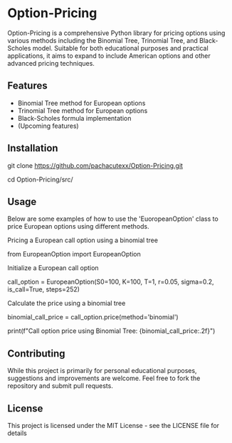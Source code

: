 # Option-Pricing
Option-Pricing is a comprehensive Python library for pricing options using various methods including the Binomial Tree, Trinomial Tree, and Black-Scholes model. 
Suitable for both educational purposes and practical applications, it aims to expand to include American options and other advanced pricing techniques.

## Features
- Binomial Tree method for European options
- Trinomial Tree method for European options
- Black-Scholes formula implementation
- (Upcoming features)

## Installation

git clone https://github.com/pachacutexx/Option-Pricing.git

cd Option-Pricing/src/

## Usage

Below are some examples of how to use the 'EuoropeanOption' class to price European options using different methods.

Pricing a European call option using a binomial tree

from EuropeanOption import EuropeanOption

Initialize a European call option

call_option = EuropeanOption(S0=100, K=100, T=1, r=0.05, sigma=0.2, is_call=True, steps=252)

Calculate the price using a binomial tree

binomial_call_price = call_option.price(method='binomial')

print(f"Call option price using Binomial Tree: {binomial_call_price:.2f}")

## Contributing
While this project is primarily for personal educational purposes, suggestions and improvements are welcome. 
Feel free to fork the repository and submit pull requests.

## License
This project is licensed under the MIT License - see the LICENSE file for details
